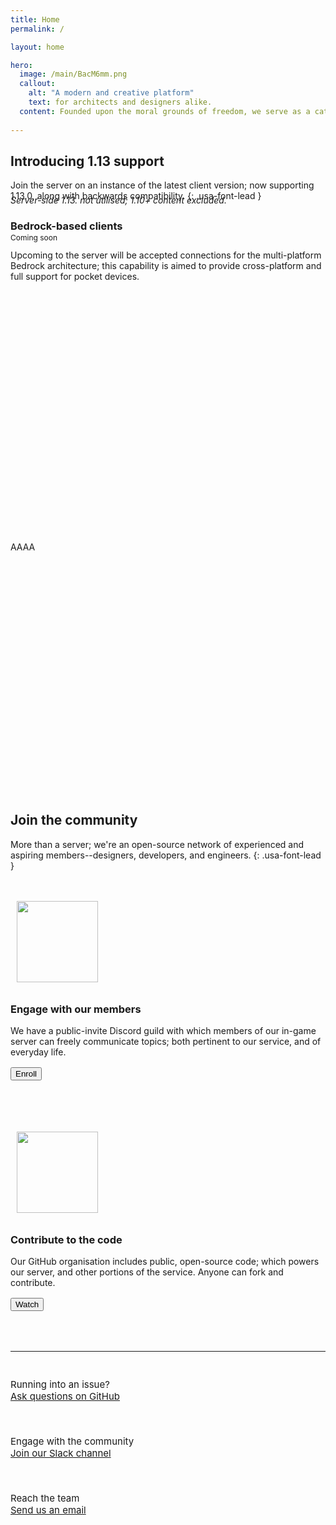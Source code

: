 ```yaml
---
title: Home
permalink: /

layout: home

hero:
  image: /main/BacM6mm.png
  callout:
    alt: "A modern and creative platform"
    text: for architects and designers alike.
  content: Founded upon the moral grounds of freedom, we serve as a catalyst for architecture; and allow our members to function with minimal governance.
  
---
```


## Introducing 1.13 support

Join the server on an instance of the latest client version; now supporting 1.13.0, along with backwards compatibility.
{: .usa-font-lead }

<h6 style="margin-top:-1.5rem; margin-bottom: 0; text-transform: none;">Server-side 1.13. not utilised; 1.10+ content excluded.</h6>

### Bedrock-based clients
<span class="usa-label" style="font-size: 12px; position: absolute; margin-top: -1rem;">Coming soon</span>

<p style="margin-top: 2em;">Upcoming to the server will be accepted connections for the multi-platform Bedrock architecture; this capability is aimed to provide cross-platform and full support for pocket devices.</p>

<section class="usa-hero" style="background-image: url('/sgasite.github.io/main/UJ4z0Jz.png'); margin-top: 5rem; margin-bottom: 6rem; position: relative; width: 100vw; left: calc(-50vw + 50%); height: 15rem;">
</section>

AAAA

<section class="usa-hero" style="background-image: url('/sgasite.github.io/main/UJ4z0Jz.png'); margin-top: 5rem; margin-bottom: 6rem; position: relative; width: 100vw; left: calc(-50vw + 50%); height: 15rem;">
</section>

## Join the community
More than a server; we're an open-source network of experienced and aspiring members--designers, developers, and engineers.
{: .usa-font-lead }

<div class="usa-grid" style="padding-top: 1.5rem !important; padding: 0;">
	<div class="usa-width-one-sixth">
		<img class="footer-main-img" src="/sgasite.github.io/assets/img/discord.svg" alt="" style="width: 130px; padding: 10px;">
	</div>
	<div class="usa-width-five-sixths footer-content">
		<h3>Engage with our members</h3>
		<p style="margin-bottom: 1rem; max-width: 65rem;">We have a public-invite Discord guild with which members of our in-game server can freely communicate topics; both pertinent to our service, and of everyday life.</p>
		<button class="usa-button">Enroll</button>
        </div>
</div>

<div class="usa-grid" style="padding-top: 4.5rem !important; padding: 0;">
	<div class="usa-width-one-sixth">
		<img class="footer-main-img" src="/sgasite.github.io/assets/img/github.svg" alt="" style="width: 130px; padding: 10px;">
	</div>
	<div class="usa-width-five-sixths footer-content">
		<h3>Contribute to the code</h3>
		<p style="margin-bottom: 1rem; max-width: 65rem;">Our GitHub organisation includes public, open-source code; which powers our server, and other portions of the service. Anyone can fork and contribute.</p>
		<button class="usa-button">Watch</button>
        </div>
</div>

<hr style="margin-top: 4rem;">

<div class="usa-grid-full footer-contact-links" style="font-size: 15px !important;">
	<div class="usa-width-one-third" style="padding-top: 1.5rem; padding-bottom: 1.5rem;">
		<div class="usa-media_block">
			<img class="usa-media_block-img" src="https://designsystem.digital.gov/img/home/icon-question.svg" alt="" style="padding-top: 0.3rem;">
			<div class="usa-media_block-body">
				<p style="margin: 0; font-size: 15px;">Running into an issue?</p>
				<a href="https://github.com/uswds/uswds/issues/new">Ask questions on GitHub</a>
			</div>
		</div>
	</div>
	<div class="usa-width-one-third" style="padding-top: 1.5rem; padding-bottom: 1.5rem;">
		<div class="usa-media_block">
			<img class="usa-media_block-img" src="https://designsystem.digital.gov/img/home/icon-slack.svg" alt="" style="padding-top: 0.3rem;">
			<div class="usa-media_block-body">
				<p style="margin: 0; font-size: 15px;">Engage with the community</p>
				<a href="https://chat.18f.gov/">Join our Slack channel</a>
			</div>
		</div>
	</div>
	<div class="usa-width-one-third" style="padding-top: 1.5rem; padding-bottom: 1.5rem;">
		<div class="usa-media_block">
			<img class="usa-media_block-img" src="https://designsystem.digital.gov/img/home/icon-envelope.svg" alt="" style="padding-top: 0.3rem;">
			<div class="usa-media_block-body">
				<p style="margin: 0; font-size: 15px;">Reach the team</p>
				<a href="mailto:uswds@gsa.gov">Send us an email</a>
			</div>
		</div>
	</div>
</div>
